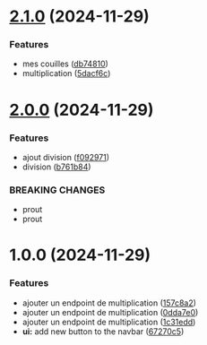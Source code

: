 # [2.1.0](https://github.com/troullandWesign/semantic-release/compare/v2.0.0...v2.1.0) (2024-11-29)


### Features

* mes couilles ([db74810](https://github.com/troullandWesign/semantic-release/commit/db74810253571a34c574b2e76f153938fcba90f5))
* multiplication ([5dacf6c](https://github.com/troullandWesign/semantic-release/commit/5dacf6cdda4b4991956f2ca80f52f26296c30e74))

# [2.0.0](https://github.com/troullandWesign/semantic-release/compare/v1.0.0...v2.0.0) (2024-11-29)


### Features

* ajout division ([f092971](https://github.com/troullandWesign/semantic-release/commit/f092971cb66d610fc88a9c719da90f045d29e8d9))
* division ([b761b84](https://github.com/troullandWesign/semantic-release/commit/b761b8423f9c7c3ee9e8daefe90819522d3e6e32))


### BREAKING CHANGES

* prout
* prout

# 1.0.0 (2024-11-29)


### Features

* ajouter un endpoint de multiplication ([157c8a2](https://github.com/troullandWesign/semantic-release/commit/157c8a2a47a8e96338dbdcbb06d107f35c7ec5c1))
* ajouter un endpoint de multiplication ([0dda7e0](https://github.com/troullandWesign/semantic-release/commit/0dda7e0e35b88adf6405576a087b99e4d702f11f))
* ajouter un endpoint de multiplication ([1c31edd](https://github.com/troullandWesign/semantic-release/commit/1c31edd849201be117438cbee706361ad8be9882))
* **ui:** add new button to the navbar ([67270c5](https://github.com/troullandWesign/semantic-release/commit/67270c5bbee5166f6dc6eb1620a6020bb7fb8d55))
